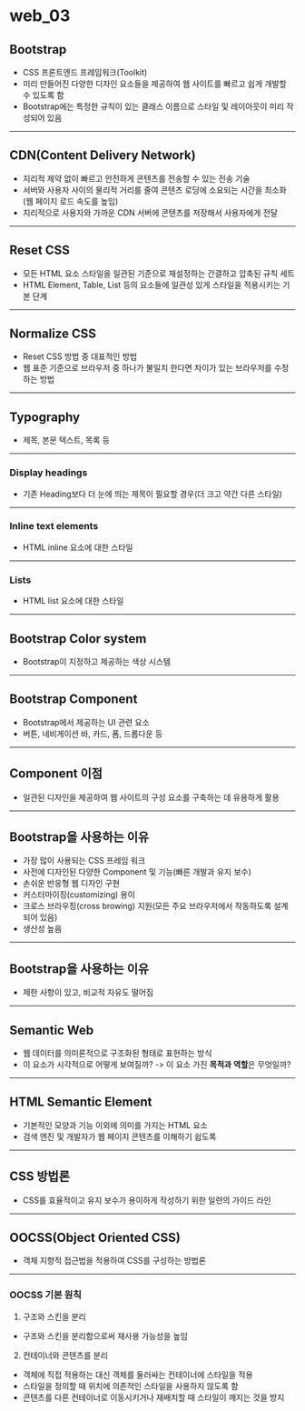 # web_03

## Bootstrap
* CSS 프론트엔드 프레임워크(Toolkit)
* 미리 만들어진 다양한 디자인 요소들을 제공하여 웹 사이트를 빠르고 쉽게 개발할 수 있도록 함
* Bootstrap에는 특정한 규칙이 있는 클래스 이름으로 스타일 및 레이아웃이 미리 작성되어 있음

---

## CDN(Content Delivery Network)
* 지리적 제약 없이 빠르고 안전하게 콘텐츠를 전송할 수 있는 전송 기술
* 서버와 사용자 사이의 물리적 거리를 줄여 콘텐츠 로딩에 소요되는 시간을 최소화(웹 페이지 로드 속도를 높임)
* 지리적으로 사용자와 가까운 CDN 서버에 콘텐츠를 저장해서 사용자에게 전달

---

## Reset CSS
* 모든 HTML 요소 스타일을 일관된 기준으로 재설정하는 간결하고 압축된 규칙 세트
* HTML Element, Table, List 등의 요소들에 일관성 있게 스타일을 적용시키는 기본 단계

---

## Normalize CSS
* Reset CSS 방법 중 대표적인 방법
* 웹 표준 기준으로 브라우저 중 하나가 불일치 한다면 차이가 있는 브라우저를 수정하는 방법

---

## Typography
* 제목, 본문 텍스트, 목록 등

---

### Display headings
* 기존 Heading보다 더 눈에 띄는 제목이 필요할 경우(더 크고 약간 다른 스타일)

---

### Inline text elements
* HTML inline 요소에 대한 스타일

---

### Lists
* HTML list 요소에 대한 스타일

---

## Bootstrap Color system
* Bootstrap이 지정하고 제공하는 색상 시스템

---

## Bootstrap Component
* Bootstrap에서 제공하는 UI 관련 요소
* 버튼, 네비게이션 바, 카드, 폼, 드롭다운 등

---

## Component 이점
* 일관된 디자인을 제공하여 웹 사이트의 구성 요소를 구축하는 데 유용하게 활용

---

## Bootstrap을 사용하는 이유
* 가장 많이 사용되는 CSS 프레임 워크
* 사전에 디자인된 다양한 Component 및 기능(빠른 개발과 유지 보수)
* 손쉬운 반응형 웹 디자인 구현
* 커스터마이징(customizing) 용이
* 크로스 브라우징(cross browing) 지원(모든 주요 브라우저에서 작동하도록 설계되어 있음)
* 생산성 높음

---

## Bootstrap을 사용하는 이유
* 제한 사항이 있고, 비교적 자유도 떨어짐

---

## Semantic Web
* 웹 데이터를 의미론적으로 구조화된 형태로 표현하는 방식
* 이 요소가 시각적으로 어떻게 보여질까? -> 이 요소 가진 **목적과 역할**은 무엇일까?

---

## HTML Semantic Element
* 기본적인 모양과 기능 이외에 의미를 가지는 HTML 요소
* 검색 엔진 및 개발자가 웹 페이지 콘텐츠를 이해하기 쉽도록

---

## CSS 방법론
* CSS를 효율적이고 유지 보수가 용이하게 작성하기 위한 일련의 가이드 라인

---

## OOCSS(Object Oriented CSS)
* 객체 지향적 접근법을 적용하여 CSS를 구성하는 방법론

---

### OOCSS 기본 원칙
1. 구조와 스킨을 분리
* 구조와 스킨을 분리함으로써 재사용 가능성을 높임
2. 컨테이너와 콘텐츠를 분리
* 객체에 직접 적용하는 대신 객체를 둘러싸는 컨테이너에 스타일을 적용
* 스타일을 정의할 때 위치에 의존적인 스타일을 사용하지 않도록 함
* 콘텐츠를 다른 컨테이너로 이동시키거나 재배치할 때 스타일이 깨지는 것을 방지